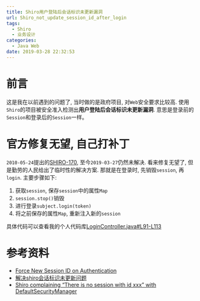 ```yaml
---
title: Shiro用户登陆后会话标识未更新漏洞
url: Shiro_not_update_session_id_after_login
tags:
  - Shiro
  - 业务设计
categories:
  - Java Web
date: 2019-03-28 22:32:53
---
```

# 前言
这是我在以前遇到的问题了, 当时做的是政府项目, 对`Web`安全要求比较高.
使用`Shiro`的项目被安全准入检测出**用户登陆后会话标识未更新漏洞**.
意思是登录前的`Session`和登录后的`Session`一样。

<!-- more -->

# 官方修复无望, 自己打补丁
`2010-05-24`提出的[SHIRO-170](https://issues.apache.org/jira/browse/SHIRO-170), 至今`2019-03-27`仍然未解决.
看来修复无望了, 但是勤劳的人民给出了临时性的解决方案.
那就是在登录时, 先销毁`session`, 再`login`.
主要步骤如下:
1. 获取`session`, 保存`session`中的属性`Map`
1. `session.stop()`销毁
1. 进行登录`subject.login(token)`
1. 将之前保存的属性`Map`, 重新注入新的`session`

具体代码可以查看我的个人代码库[LoginController.java#L91-L113](https://github.com/Ahaochan/project/blob/master/ahao-web/src/main/java/com/ahao/rbac/shiro/LoginController.java#L91-L113)

# 参考资料
- [Force New Session ID on Authentication](https://issues.apache.org/jira/browse/SHIRO-170)
- [解决shiro会话标识未更新问题](https://blog.csdn.net/yycdaizi/article/details/45013397)
- [Shiro complaining “There is no session with id xxx” with DefaultSecurityManager](https://stackoverflow.com/a/30672822/6335926)
